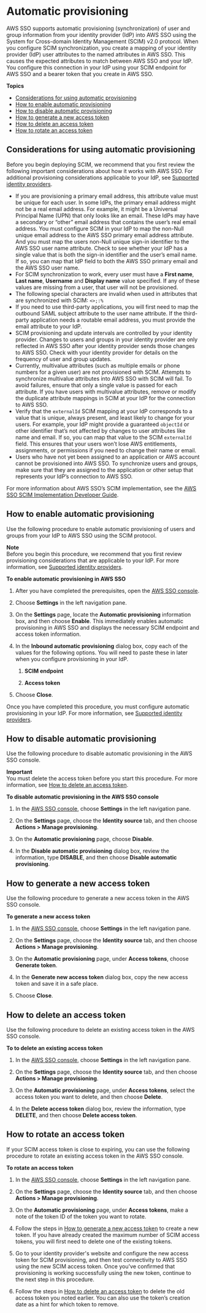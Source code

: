 # Automatic provisioning<a name="provision-automatically"></a>

AWS SSO supports automatic provisioning \(synchronization\) of user and group information from your identity provider \(IdP\) into AWS SSO using the System for Cross\-domain Identity Management \(SCIM\) v2\.0 protocol\. When you configure SCIM synchronization, you create a mapping of your identity provider \(IdP\) user attributes to the named attributes in AWS SSO\. This causes the expected attributes to match between AWS SSO and your IdP\. You configure this connection in your IdP using your SCIM endpoint for AWS SSO and a bearer token that you create in AWS SSO\.

**Topics**
+ [Considerations for using automatic provisioning](#auto-provisioning-considerations)
+ [How to enable automatic provisioning](#how-to-with-scim)
+ [How to disable automatic provisioning](#disable-provisioning)
+ [How to generate a new access token](#generate-token)
+ [How to delete an access token](#delete-token)
+ [How to rotate an access token](#rotate-token)

## Considerations for using automatic provisioning<a name="auto-provisioning-considerations"></a>

Before you begin deploying SCIM, we recommend that you first review the following important considerations about how it works with AWS SSO\. For additional provisioning considerations applicable to your IdP, see [Supported identity providers](supported-idps.md)\.
+ If you are provisioning a primary email address, this attribute value must be unique for each user\. In some IdPs, the primary email address might not be a real email address\. For example, it might be a Universal Principal Name \(UPN\) that only looks like an email\. These IdPs may have a secondary or “other” email address that contains the user’s real email address\. You must configure SCIM in your IdP to map the non\-Null unique email address to the AWS SSO primary email address attribute\. And you must map the users non\-Null unique sign\-in identifier to the AWS SSO user name attribute\. Check to see whether your IdP has a single value that is both the sign\-in identifier and the user’s email name\. If so, you can map that IdP field to both the AWS SSO primary email and the AWS SSO user name\.
+ For SCIM synchronization to work, every user must have a **First name**, **Last name**, **Username** and **Display name** value specified\. If any of these values are missing from a user, that user will not be provisioned\.
+ The following special characters are invalid when used in attributes that are synchronized with SCIM: `<>;:%`
+ If you need to use third\-party applications, you will first need to map the outbound SAML subject attribute to the user name attribute\. If the third\-party application needs a routable email address, you must provide the email attribute to your IdP\.
+ SCIM provisioning and update intervals are controlled by your identity provider\. Changes to users and groups in your identity provider are only reflected in AWS SSO after your identity provider sends those changes to AWS SSO\. Check with your identity provider for details on the frequency of user and group updates\.
+ Currently, multivalue attributes \(such as multiple emails or phone numbers for a given user\) are not provisioned with SCIM\. Attempts to synchronize multivalue attributes into AWS SSO with SCIM will fail\. To avoid failures, ensure that only a single value is passed for each attribute\. If you have users with multivalue attributes, remove or modify the duplicate attribute mappings in SCIM at your IdP for the connection to AWS SSO\.
+ Verify that the `externalId` SCIM mapping at your IdP corresponds to a value that is unique, always present, and least likely to change for your users\. For example, your IdP might provide a guaranteed `objectId` or other identifier that’s not affected by changes to user attributes like name and email\. If so, you can map that value to the SCIM `externalId` field\. This ensures that your users won’t lose AWS entitlements, assignments, or permissions if you need to change their name or email\.
+ Users who have not yet been assigned to an application or AWS account cannot be provisioned into AWS SSO\. To synchronize users and groups, make sure that they are assigned to the application or other setup that represents your IdP’s connection to AWS SSO\.

For more information about AWS SSO’s SCIM implementation, see the [AWS SSO SCIM Implementation Developer Guide](https://docs.aws.amazon.com/singlesignon/latest/developerguide/what-is-scim.html)\.

## How to enable automatic provisioning<a name="how-to-with-scim"></a>

Use the following procedure to enable automatic provisioning of users and groups from your IdP to AWS SSO using the SCIM protocol\.

**Note**  
Before you begin this procedure, we recommend that you first review provisioning considerations that are applicable to your IdP\. For more information, see [Supported identity providers](supported-idps.md)\.

**To enable automatic provisioning in AWS SSO**

1. After you have completed the prerequisites, open the [AWS SSO console](https://console.aws.amazon.com/singlesignon)\.

1. Choose **Settings** in the left navigation pane\.

1. On the **Settings** page, locate the **Automatic provisioning** information box, and then choose **Enable**\. This immediately enables automatic provisioning in AWS SSO and displays the necessary SCIM endpoint and access token information\.

1. In the **Inbound automatic provisioning** dialog box, copy each of the values for the following options\. You will need to paste these in later when you configure provisioning in your IdP\.

   1. **SCIM endpoint**

   1. **Access token**

1. Choose **Close**\.

Once you have completed this procedure, you must configure automatic provisioning in your IdP\. For more information, see [Supported identity providers](supported-idps.md)\.

## How to disable automatic provisioning<a name="disable-provisioning"></a>

Use the following procedure to disable automatic provisioning in the AWS SSO console\.

**Important**  
You must delete the access token before you start this procedure\. For more information, see [How to delete an access token](#delete-token)\.

**To disable automatic provisioning in the AWS SSO console**

1. In the [AWS SSO console](https://console.aws.amazon.com/singlesignon), choose **Settings** in the left navigation pane\.

1. On the **Settings** page, choose the **Identity source** tab, and then choose **Actions > Manage provisioning**\.

1. On the **Automatic provisioning** page, choose **Disable**\.

1. In the **Disable automatic provisioning** dialog box, review the information, type **DISABLE**, and then choose **Disable automatic provisioning**\.

## How to generate a new access token<a name="generate-token"></a>

Use the following procedure to generate a new access token in the AWS SSO console\.

**To generate a new access token**

1. In the [AWS SSO console](https://console.aws.amazon.com/singlesignon), choose **Settings** in the left navigation pane\.

1. On the **Settings** page, choose the **Identity source** tab, and then choose **Actions > Manage provisioning**\.

1. On the **Automatic provisioning** page, under **Access tokens**, choose **Generate token**\.

1. In the **Generate new access token** dialog box, copy the new access token and save it in a safe place\.

1. Choose **Close**\.

## How to delete an access token<a name="delete-token"></a>

Use the following procedure to delete an existing access token in the AWS SSO console\.

**To to delete an existing access token**

1. In the [AWS SSO console](https://console.aws.amazon.com/singlesignon), choose **Settings** in the left navigation pane\.

1. On the **Settings** page, choose the **Identity source** tab, and then choose **Actions > Manage provisioning**\.

1. On the **Automatic provisioning** page, under **Access tokens**, select the access token you want to delete, and then choose **Delete**\.

1. In the **Delete access token** dialog box, review the information, type **DELETE**, and then choose **Delete access token**\.

## How to rotate an access token<a name="rotate-token"></a>

If your SCIM access token is close to expiring, you can use the following procedure to rotate an existing access token in the AWS SSO console\.

**To rotate an access token**

1. In the [AWS SSO console](https://console.aws.amazon.com/singlesignon), choose **Settings** in the left navigation pane\.

1. On the **Settings** page, choose the **Identity source** tab, and then choose **Actions > Manage provisioning**\.

1. On the **Automatic provisioning** page, under **Access tokens**, make a note of the token ID of the token you want to rotate\.

1. Follow the steps in [How to generate a new access token](#generate-token) to create a new token\. If you have already created the maximum number of SCIM access tokens, you will first need to delete one of the existing tokens\.

1. Go to your identity provider's website and configure the new access token for SCIM provisioning, and then test connectivity to AWS SSO using the new SCIM access token\. Once you've confirmed that provisioning is working successfully using the new token, continue to the next step in this procedure\.

1. Follow the steps in [How to delete an access token](#delete-token) to delete the old access token you noted earlier\. You can also use the token’s creation date as a hint for which token to remove\.